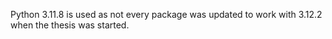 Python 3.11.8 is used as not every package was updated to work with 3.12.2 when the thesis was started.
